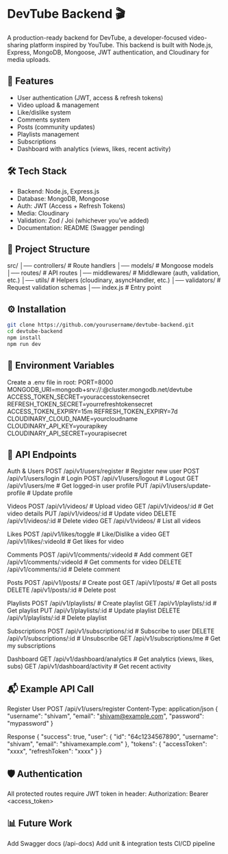 # DevTube Backend 🎬

A production-ready backend for DevTube, a developer-focused video-sharing platform inspired by YouTube. This backend is built with Node.js, Express, MongoDB, Mongoose, JWT authentication, and Cloudinary for media uploads.

## 🚀 Features
- User authentication (JWT, access & refresh tokens)
- Video upload & management
- Like/dislike system
- Comments system
- Posts (community updates)
- Playlists management
- Subscriptions
- Dashboard with analytics (views, likes, recent activity)

## 🛠️ Tech Stack
- Backend: Node.js, Express.js
- Database: MongoDB, Mongoose
- Auth: JWT (Access + Refresh Tokens)
- Media: Cloudinary
- Validation: Zod / Joi (whichever you’ve added)
- Documentation: README (Swagger pending)

## 📂 Project Structure
src/
│── controllers/    # Route handlers
│── models/         # Mongoose models
│── routes/         # API routes
│── middlewares/    # Middleware (auth, validation, etc.)
│── utils/          # Helpers (cloudinary, asyncHandler, etc.)
│── validators/     # Request validation schemas
│── index.js        # Entry point

## ⚙️ Installation
```bash
git clone https://github.com/yourusername/devtube-backend.git
cd devtube-backend
npm install
npm run dev
```

## 🔑 Environment Variables
Create a .env file in root:
PORT=8000
MONGODB_URI=mongodb+srv://<username>:<password>@cluster.mongodb.net/devtube
ACCESS_TOKEN_SECRET=youraccesstokensecret
REFRESH_TOKEN_SECRET=yourrefreshtokensecret
ACCESS_TOKEN_EXPIRY=15m
REFRESH_TOKEN_EXPIRY=7d
CLOUDINARY_CLOUD_NAME=yourcloudname
CLOUDINARY_API_KEY=yourapikey
CLOUDINARY_API_SECRET=yourapisecret

## 📡 API Endpoints
Auth & Users
POST   /api/v1/users/register        # Register new user
POST   /api/v1/users/login           # Login
POST   /api/v1/users/logout          # Logout
GET    /api/v1/users/me              # Get logged-in user profile
PUT    /api/v1/users/update-profile  # Update profile

Videos
POST   /api/v1/videos/               # Upload video
GET    /api/v1/videos/:id            # Get video details
PUT    /api/v1/videos/:id            # Update video
DELETE /api/v1/videos/:id            # Delete video
GET    /api/v1/videos/               # List all videos

Likes
POST   /api/v1/likes/toggle          # Like/Dislike a video
GET    /api/v1/likes/:videoId        # Get likes for video

Comments
POST   /api/v1/comments/:videoId     # Add comment
GET    /api/v1/comments/:videoId     # Get comments for video
DELETE /api/v1/comments/:id          # Delete comment

Posts
POST   /api/v1/posts/                # Create post
GET    /api/v1/posts/                # Get all posts
DELETE /api/v1/posts/:id             # Delete post

Playlists
POST   /api/v1/playlists/            # Create playlist
GET    /api/v1/playlists/:id         # Get playlist
PUT    /api/v1/playlists/:id         # Update playlist
DELETE /api/v1/playlists/:id         # Delete playlist

Subscriptions
POST   /api/v1/subscriptions/:id     # Subscribe to user
DELETE /api/v1/subscriptions/:id     # Unsubscribe
GET    /api/v1/subscriptions/me      # Get my subscriptions

Dashboard
GET    /api/v1/dashboard/analytics   # Get analytics (views, likes, subs)
GET    /api/v1/dashboard/activity    # Get recent activity

## 📬 Example API Call
Register User
POST /api/v1/users/register
Content-Type: application/json
{
  "username": "shivam",
  "email": "shivam@example.com",
  "password": "mypassword"
}

Response
{
  "success": true,
  "user": {
    "id": "64c1234567890",
    "username": "shivam",
    "email": "shivamexample.com"
  },
  "tokens": {
    "accessToken": "xxxx",
    "refreshToken": "xxxx"
  }
}

## 🛡️ Authentication
All protected routes require JWT token in header:
Authorization: Bearer <access_token>

## 📊 Future Work
Add Swagger docs (/api-docs)
Add unit & integration tests
CI/CD pipeline